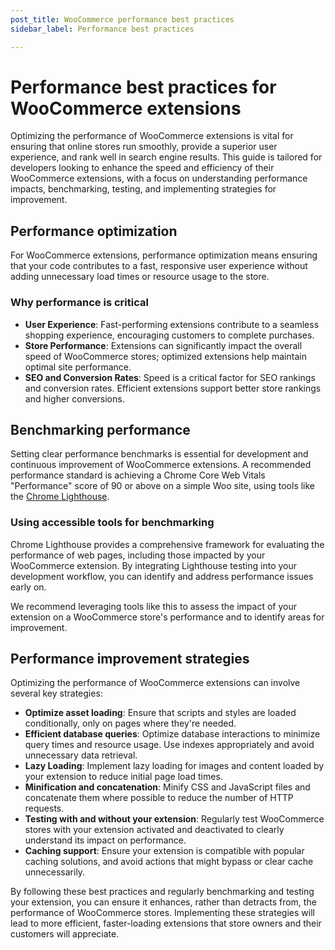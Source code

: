 ```yaml
---
post_title: WooCommerce performance best practices
sidebar_label: Performance best practices

---
```


# Performance best practices for WooCommerce extensions

Optimizing the performance of WooCommerce extensions is vital for ensuring that online stores run smoothly, provide a superior user experience, and rank well in search engine results. This guide is tailored for developers looking to enhance the speed and efficiency of their WooCommerce extensions, with a focus on understanding performance impacts, benchmarking, testing, and implementing strategies for improvement.

## Performance optimization

For WooCommerce extensions, performance optimization means ensuring that your code contributes to a fast, responsive user experience without adding unnecessary load times or resource usage to the store.

### Why performance is critical

- **User Experience**: Fast-performing extensions contribute to a seamless shopping experience, encouraging customers to complete purchases.
- **Store Performance**: Extensions can significantly impact the overall speed of WooCommerce stores; optimized extensions help maintain optimal site performance.
- **SEO and Conversion Rates**: Speed is a critical factor for SEO rankings and conversion rates. Efficient extensions support better store rankings and higher conversions.

## Benchmarking performance

Setting clear performance benchmarks is essential for development and continuous improvement of WooCommerce extensions. A recommended performance standard is achieving a Chrome Core Web Vitals "Performance" score of 90 or above on a simple Woo site, using tools like the [Chrome Lighthouse](https://developer.chrome.com/docs/lighthouse/overview/).

### Using accessible tools for benchmarking

Chrome Lighthouse provides a comprehensive framework for evaluating the performance of web pages, including those impacted by your WooCommerce extension. By integrating Lighthouse testing into your development workflow, you can identify and address performance issues early on.

We recommend leveraging tools like this to assess the impact of your extension on a WooCommerce store's performance and to identify areas for improvement.

## Performance improvement strategies

Optimizing the performance of WooCommerce extensions can involve several key strategies:

- **Optimize asset loading**: Ensure that scripts and styles are loaded conditionally, only on pages where they're needed.
- **Efficient database queries**: Optimize database interactions to minimize query times and resource usage. Use indexes appropriately and avoid unnecessary data retrieval.
- **Lazy Loading**: Implement lazy loading for images and content loaded by your extension to reduce initial page load times.
- **Minification and concatenation**: Minify CSS and JavaScript files and concatenate them where possible to reduce the number of HTTP requests.
- **Testing with and without your extension**: Regularly test WooCommerce stores with your extension activated and deactivated to clearly understand its impact on performance.
- **Caching support**: Ensure your extension is compatible with popular caching solutions, and avoid actions that might bypass or clear cache unnecessarily.

By following these best practices and regularly benchmarking and testing your extension, you can ensure it enhances, rather than detracts from, the performance of WooCommerce stores. Implementing these strategies will lead to more efficient, faster-loading extensions that store owners and their customers will appreciate.
